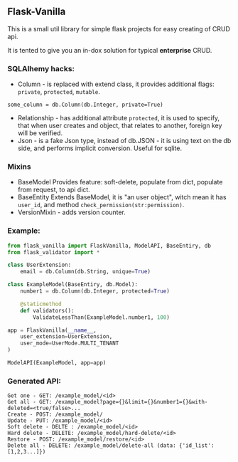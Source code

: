 ## Flask-Vanilla

This is a small util library for simple flask projects for easy creating
of CRUD api.

It is tented to give you an in-dox solution for typical **enterprise** CRUD.

### SQLAlhemy hacks:
- Column - is replaced with extend class, it provides additional flags:
    `private`, `protected`, `mutable`.
```
some_column = db.Column(db.Integer, private=True)
```
- Relationship - has additional attribute `protected`, it is used to specify,
that when user creates and object, that relates to another,
 foreign key will be verified.
- Json - is a fake Json type, instead of db.JSON - it is using text
on the db side, and performs implicit conversion. Useful for sqlite.
### Mixins

- BaseModel
 Provides feature: soft-delete, populate from dict, populate from request,
 to api dict.
- BaseEntity
 Extends BaseModel, it is "an user object", witch mean it has `user_id`,
 and method `check_permission(str:permission)`.
- VersionMixin - adds version counter.

### Example:

```python
from flask_vanilla import FlaskVanilla, ModelAPI, BaseEntiry, db
from flask_validator import *

class UserExtension:
    email = db.Column(db.String, unique=True)

class ExampleModel(BaseEntiry, db.Model):
    number1 = db.Column(db.Integer, protected=True)

    @staticmethod
    def validators():
        ValidateLessThan(ExampleModel.number1, 100)

app = FlaskVanilla(__name__,
    user_extension=UserExtension,
    user_mode=UserMode.MULTI_TENANT
)

ModelAPI(ExampleModel, app=app)
```

### Generated API:
```
Get one - GET: /example_model/<id>
Get all - GET: /example_model?page={}&limit={}&number1={}&with-deleted=<true/false>...
Create - POST: /example_model/
Update - PUT: /example_model/<id>
Soft delete - DELTE : /example_model/<id>
Hard delete - DELETE: /example_model/hard-delete/<id>
Restore - POST: /example_model/restore/<id>
Delete all - DELETE: /example_model/delete-all (data: {'id_list':[1,2,3...]})
```